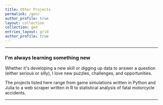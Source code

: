 ```yaml
---
title: Other Projects
permalink: /gen/
author_profile: true
layout: collection
collection: gen
entries_layout: grid
author_profile: true
---
```

*****
### I'm always learning something new
Whether it's developing a new skill or digging up data to answer a question (either serious or silly), I love new puzzles, challenges, and opportunities.

The projects listed here range from game simulations written in Python and Julia to a web scraper written in R to statistical analysis of fatal motorcycle accidents. 
******
